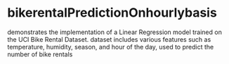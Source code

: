 # bikerentalPredictionOnhourlybasis
demonstrates the implementation of a Linear Regression model trained on the UCI Bike Rental Dataset. dataset includes various features such as temperature, humidity, season, and hour of the day, used to predict the number of bike rentals
